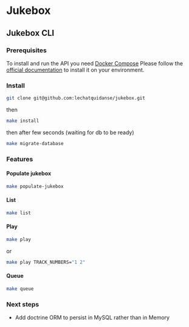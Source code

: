 # Jukebox
## Jukebox CLI

### Prerequisites

To install and run the API you need [Docker Compose](docker-compose)
Please follow the [official documentation](docker-compose-install) to install it on your environment.

### Install


```bash
git clone git@github.com:lechatquidanse/jukebox.git
```
then 

```bash
make install
```
then after few seconds (waiting for db to be ready)
```bash
make migrate-database
```

### Features
#### Populate jukebox

```bash
make populate-jukebox
```
#### List

```bash
make list
```
#### Play

```bash
make play
```
or 

```bash
make play TRACK_NUMBERS="1 2"
```
#### Queue

```bash
make queue
```

### Next steps

- Add doctrine ORM to persist in MySQL rather than in Memory